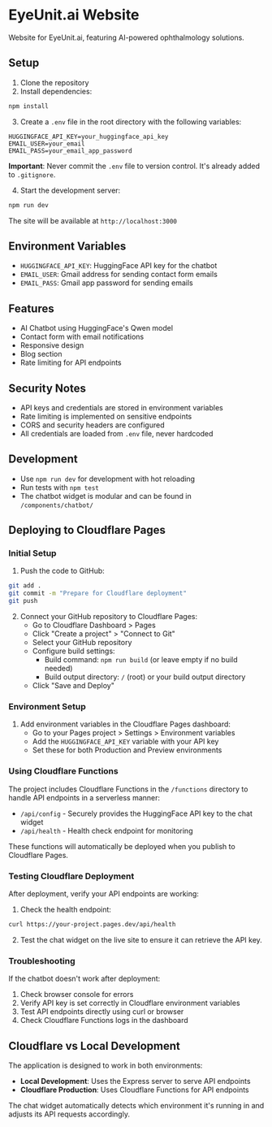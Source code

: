 # EyeUnit.ai Website

Website for EyeUnit.ai, featuring AI-powered ophthalmology solutions.

## Setup

1. Clone the repository
2. Install dependencies:
```bash
npm install
```

3. Create a `.env` file in the root directory with the following variables:
```env
HUGGINGFACE_API_KEY=your_huggingface_api_key
EMAIL_USER=your_email
EMAIL_PASS=your_email_app_password
```

**Important**: Never commit the `.env` file to version control. It's already added to `.gitignore`.

4. Start the development server:
```bash
npm run dev
```

The site will be available at `http://localhost:3000`

## Environment Variables

- `HUGGINGFACE_API_KEY`: HuggingFace API key for the chatbot
- `EMAIL_USER`: Gmail address for sending contact form emails
- `EMAIL_PASS`: Gmail app password for sending emails

## Features

- AI Chatbot using HuggingFace's Qwen model
- Contact form with email notifications
- Responsive design
- Blog section
- Rate limiting for API endpoints

## Security Notes

- API keys and credentials are stored in environment variables
- Rate limiting is implemented on sensitive endpoints
- CORS and security headers are configured
- All credentials are loaded from `.env` file, never hardcoded

## Development

- Use `npm run dev` for development with hot reloading
- Run tests with `npm test`
- The chatbot widget is modular and can be found in `/components/chatbot/`

## Deploying to Cloudflare Pages

### Initial Setup

1. Push the code to GitHub:
```bash
git add .
git commit -m "Prepare for Cloudflare deployment"
git push
```

2. Connect your GitHub repository to Cloudflare Pages:
   - Go to Cloudflare Dashboard > Pages
   - Click "Create a project" > "Connect to Git"
   - Select your GitHub repository
   - Configure build settings:
     - Build command: `npm run build` (or leave empty if no build needed)
     - Build output directory: `/` (root) or your build output directory
   - Click "Save and Deploy"

### Environment Setup

1. Add environment variables in the Cloudflare Pages dashboard:
   - Go to your Pages project > Settings > Environment variables
   - Add the `HUGGINGFACE_API_KEY` variable with your API key
   - Set these for both Production and Preview environments

### Using Cloudflare Functions

The project includes Cloudflare Functions in the `/functions` directory to handle API endpoints in a serverless manner:

- `/api/config` - Securely provides the HuggingFace API key to the chat widget
- `/api/health` - Health check endpoint for monitoring

These functions will automatically be deployed when you publish to Cloudflare Pages.

### Testing Cloudflare Deployment

After deployment, verify your API endpoints are working:

1. Check the health endpoint:
```bash
curl https://your-project.pages.dev/api/health
```

2. Test the chat widget on the live site to ensure it can retrieve the API key.

### Troubleshooting

If the chatbot doesn't work after deployment:

1. Check browser console for errors
2. Verify API key is set correctly in Cloudflare environment variables
3. Test API endpoints directly using curl or browser
4. Check Cloudflare Functions logs in the dashboard

## Cloudflare vs Local Development

The application is designed to work in both environments:

- **Local Development**: Uses the Express server to serve API endpoints
- **Cloudflare Production**: Uses Cloudflare Functions for API endpoints

The chat widget automatically detects which environment it's running in and adjusts its API requests accordingly.
